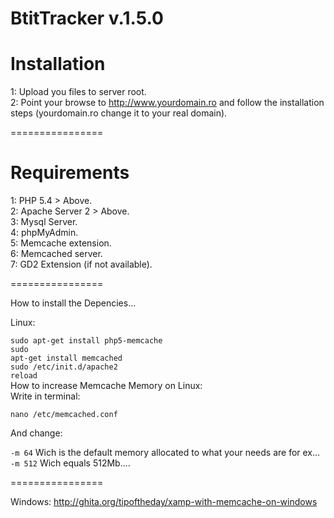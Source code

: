 <h1>BtitTracker v.1.5.0</h1>

Installation
================

1: Upload you files to server root.
<br />
2: Point your browse to http://www.yourdomain.ro and follow the installation steps (yourdomain.ro change it to your real domain). 

================

Requirements
================

1: PHP 5.4 > Above.
<br />
2: Apache Server 2 > Above.
<br />
3: Mysql Server.
<br />
4: phpMyAdmin.
<br />
5: Memcache extension.
<br />
6: Memcached server.
<br />
7: GD2 Extension (if not available).

================

How to install the Depencies...

Linux:

<code>sudo apt-get install php5-memcache</code>
<br />
<code>sudo apt-get install memcached</code>
<br />
<code>sudo /etc/init.d/apache2 reload</code>
<br />
How to increase Memcache Memory on Linux:
<br />
Write in terminal:

<code>nano /etc/memcached.conf</code>
<br />

And change:

<code>-m 64</code> Wich is the default memory allocated to what your needs are for ex...
<br />
<code>-m 512</code> Wich equals 512Mb....

================

Windows: http://ghita.org/tipoftheday/xamp-with-memcache-on-windows
